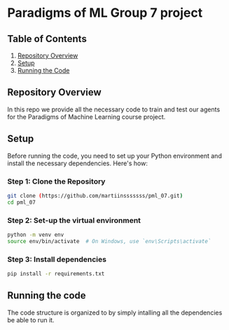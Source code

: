 # Paradigms of ML Group 7 project

## Table of Contents
1. [Repository Overview](#repository-overview)
2. [Setup](#setup)
3. [Running the Code](#running-the-code)


## Repository Overview
In this repo we provide all the necessary code to train and test our agents for the Paradigms of Machine Learning course project.

## Setup
Before running the code, you need to set up your Python environment and install the necessary dependencies. Here's how:

### Step 1: Clone the Repository
```bash
git clone (https://github.com/martiinsssssss/pml_07.git)
cd pml_07
```

### Step 2: Set-up the virtual environment
```bash
python -m venv env
source env/bin/activate  # On Windows, use `env\Scripts\activate`
```
### Step 3: Install dependencies
```bash
pip install -r requirements.txt
```
## Running the code
The code structure is organized to by simply intalling all the dependencies be able to run it.
